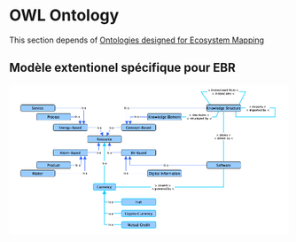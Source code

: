OWL Ontology
==

This section depends of <a href="https://github.com/iPlumb3r/EcosystemMapping/blob/master/6_Ontologies/OWL-Ontology.md">Ontologies designed for Ecosystem Mapping</a>

Modèle extentionel spécifique pour EBR
-
![E2M-e_EBR](https://github.com/iPlumb3r/EntangledBootstrap/blob/master/images/E2M-e_4EBR.png)
